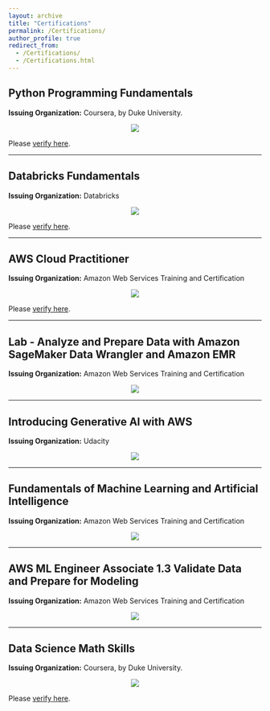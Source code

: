 ```yaml
---
layout: archive
title: "Certifications"
permalink: /Certifications/
author_profile: true
redirect_from: 
  - /Certifications/
  - /Certifications.html
---
```


<!-- {% if site.talkmap_link == true %}

<p style="text-decoration:underline;"><a href="/talkmap.html">See a map of all the places I've given a talk!</a></p>

{% endif %}

{% for post in site.talks reversed %}
  {% include archive-single-talk.html %}
{% endfor %} -->


## Python Programming Fundamentals
**Issuing Organization:** Coursera, by Duke University.    

<p align="center">
  <img src="/images/duke_certificate_2.png"/>
</p>

Please <a href="https://coursera.org/verify/BPYYS2XQ3SB5" target="_blank">verify here</a>.


----
## Databricks Fundamentals    
**Issuing Organization:** Databricks      

<p align="center">
  <img src="/images/databricks_1.png"/>
</p>
Please <a href="https://credentials.databricks.com/c2193323-7436-4548-81ed-b90560dce420#acc.R1JIEGKU" target="_blank">verify here</a>.   


----
## AWS Cloud Practitioner    
**Issuing Organization:** Amazon Web Services Training and Certification      

<p align="center">
  <img src="/images/aws-certified-cloud-practitioner.png" />
</p>
Please <a href="https://cp.certmetrics.com/amazon/en/public/verify/credential/c382200b7a5b4235947b8d45759d51da" target="_blank">verify here</a>.   

----
## Lab - Analyze and Prepare Data with Amazon SageMaker Data Wrangler and Amazon EMR    
**Issuing Organization:** Amazon Web Services Training and Certification      

<p align="center">
  <img src="/images/Sagemaker.png" />
</p>
  
----
## Introducing Generative Al with AWS    
**Issuing Organization:** Udacity      

<p align="center">
  <img src="/images/Intro_To_GenAI.png" />
</p>
  
----
## Fundamentals of Machine Learning and Artificial Intelligence    
**Issuing Organization:** Amazon Web Services Training and Certification      

<p align="center">
  <img src="/images/ML_Foundation.png" />
</p>
    
----
## AWS ML Engineer Associate 1.3 Validate Data and Prepare for Modeling    
**Issuing Organization:** Amazon Web Services Training and Certification      

<p align="center">
  <img src="/images/ML_Associate.png" />
</p>

----
## Data Science Math Skills
**Issuing Organization:** Coursera, by Duke University.    

<p align="center">
  <img src="/images/duke_certificate_1.png" />
</p>

Please <a href="https://www.coursera.org/account/accomplishments/certificate/4392D9YDHLBM" target="_blank">verify here</a>.   